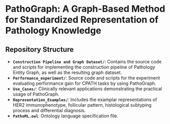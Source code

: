 # PathoGraph: A Graph-Based Method for Standardized Representation of Pathology Knowledge

## Repository Structure

- **`Construction Pipeline and Graph Dataset/`**: Contains the source code and scripts for implementing the construction pipeline of Pathology Entity Graph, as well as the resulting graph dataset.
- **`Performance_experiment/`**: Source code and scripts for the experiment evaluating performance gain for CPATH tasks by using PathoGraph.
- **`Use_Cases/`**: Clinically relevant applications demonstrating the practical usage of PathoGraph.
- **`Representation_Examples/`**: Includes the examplar representations of HER2 immunophenotype, follicular pattern, histological subtyping process and differential diagnosis.
- **`PathoML.owl`**: Ontology language specification file.